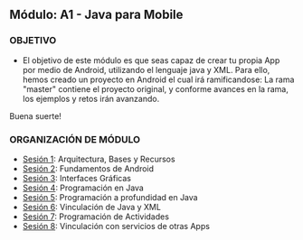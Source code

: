  
## Módulo: A1 - Java para Mobile

### OBJETIVO 
 - El objetivo de este módulo es que seas capaz de crear tu propia App por medio de Android, utilizando el lenguaje java y XML. Para ello, hemos creado un proyecto en Android el cual irá ramificandose: La rama "master" contiene el proyecto original, y conforme avances en la rama, los ejemplos y retos irán avanzando.
 
 Buena suerte!

### ORGANIZACIÓN DE MÓDULO 
 - [Sesión 1](): Arquitectura, Bases y Recursos
 - [Sesión 2](): Fundamentos de Android
 - [Sesión 3](): Interfaces Gráficas
 - [Sesión 4](): Programación en Java
 - [Sesión 5](): Programación a profundidad en Java
 - [Sesión 6](): Vinculación de Java y XML
 - [Sesión 7](): Programación de Actividades
 - [Sesión 8](): Vinculación con servicios de otras Apps

